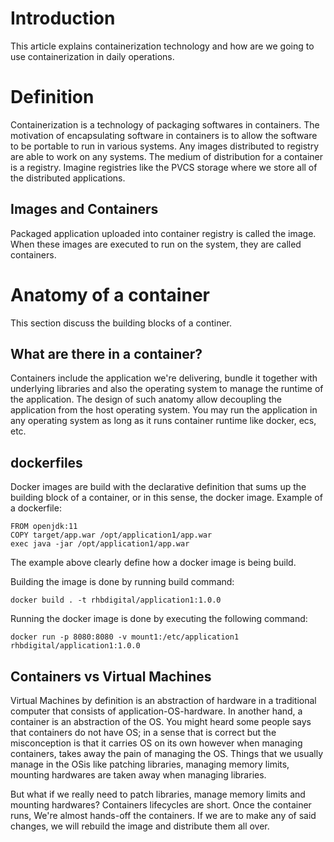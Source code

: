 # Introduction

This article explains containerization technology and how are we going to use containerization in daily operations.

# Definition

Containerization is a technology of packaging softwares in containers. The motivation of encapsulating software in containers is to allow the software to be portable to run in various systems. Any images distributed to registry are able to work on any systems. The medium of distribution for a container is a registry. Imagine registries like the PVCS storage where we store all of the distributed applications.

## Images and Containers

Packaged application uploaded into container registry is called the image. When these images are executed to run on the system, they are called containers.  

# Anatomy of a container

This section discuss the building blocks of a continer.

## What are there in a container?

Containers include the application we're delivering, bundle it together with underlying libraries and also the operating system to manage the runtime of the application. The design of such anatomy allow decoupling the application from the host operating system. You may run the application in any operating system as long as it runs container runtime like docker, ecs, etc.

## dockerfiles

Docker images are build with the declarative definition that sums up the building block of a container, or in this sense, the docker image. Example of a dockerfile:

```
FROM openjdk:11
COPY target/app.war /opt/application1/app.war
exec java -jar /opt/application1/app.war
```

The example above clearly define how a docker image is being build.

Building the image is done by running build command:

```
docker build . -t rhbdigital/application1:1.0.0
```

Running the docker image is done by executing the following command:

```
docker run -p 8080:8080 -v mount1:/etc/application1 rhbdigital/application1:1.0.0
```

## Containers vs Virtual Machines

Virtual Machines by definition is an abstraction of hardware in a traditional computer that consists of application-OS-hardware. In another hand, a container is an abstraction of the OS. You might heard some people says that containers do not have OS; in a sense that is correct but the misconception is that it carries OS on its own however when managing containers, takes away the pain of managing the OS. Things that we usually manage in the OSis like patching libraries, managing memory limits, mounting hardwares are taken away when managing libraries.

But what if we really need to patch libraries, manage memory limits and mounting hardwares? Containers lifecycles are short. Once the container runs, We're almost hands-off the containers. If we are to make any of said changes, we will rebuild the image and distribute them all over. 

#
